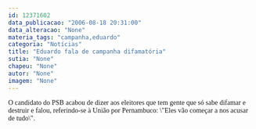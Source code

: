 ```yaml
---
id: 12371602
data_publicacao: "2006-08-18 20:31:00"
data_alteracao: "None"
materia_tags: "campanha,eduardo"
categoria: "Notícias"
title: "Eduardo fala de campanha difamatória"
sutia: "None"
chapeu: "None"
autor: "None"
imagem: "None"
---
```

<p><P><FONT face=Verdana>O candidato do PSB acabou de dizer aos eleitores que tem gente que só sabe difamar e destruir e falou, referindo-se à União por Pernambuco: \"Eles vão começar a nos acusar de tudo\".</FONT></P> </p>
